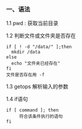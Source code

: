 

### 一、语法

1.1 pwd : 获取当前目录

1.2 判断文件或文件夹是否存在

```shell
if [ ! -d "/data/" ];then
  mkdir /data
else
  echo "文件夹已经存在"
fi
文件是否存在用 -f
```

1.3 getops 解析输入的参数

1.4 if语句

```
if [ command ]; then
     符合该条件执行的语句
fi
```

